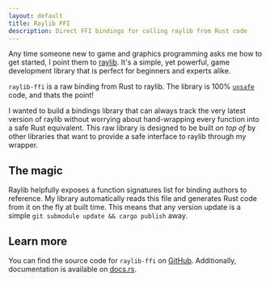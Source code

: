 ```yaml
---
layout: default
title: Raylib FFI
description: Direct FFI bindings for calling raylib from Rust code
---
```


Any time someone new to game and graphics programming asks me how to get started, I point them to [raylib](https://www.raylib.com/). It's a simple, yet powerful, game development library that is perfect for beginners and experts alike.

`raylib-ffi` is a raw binding from Rust to raylib. The library is 100% [`unsafe`](https://doc.rust-lang.org/std/keyword.unsafe.html) code, and thats the point!

I wanted to build a bindings library that can always track the very latest version of raylib without worrying about hand-wrapping every function into a safe Rust equivalent. This raw library is designed to be built *on top of* by other libraries that want to provide a safe interface to raylib through my wrapper.

## The magic

Raylib helpfully exposes a function signatures list for binding authors to reference. My library automatically reads this file and generates Rust code from it on the fly at built time. This means that any version update is a simple `git submodule update && cargo publish` away.

## Learn more

You can find the source code for `raylib-ffi` on [GitHub](https://github.com/ewpratten/raylib-ffi). Additionally, documentation is available on [docs.rs](https://docs.rs/raylib-ffi).
